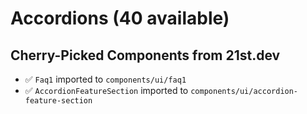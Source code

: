 # Accordions (40 available)

## Cherry-Picked Components from 21st.dev

- ✅ `Faq1` imported to `components/ui/faq1`
- ✅ `AccordionFeatureSection` imported to `components/ui/accordion-feature-section`
